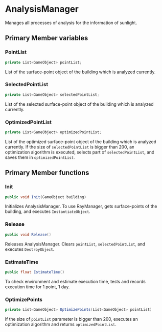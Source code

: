 # AnalysisManager
Manages all processes of analysis for the information of sunlight.

## Primary Member variables
### PointList
```cs
private List<GameObject> pointList;
```
List of the surface-point object of the building which is analyzed currently.

### SelectedPointList
```cs
private List<GameObject> selectedPointList;
```
List of the selected surface-point object of the building which is analyzed currently.

### OptimizedPointList
```cs
private List<GameObject> optimizedPointList;
```
List of the optimized surface-point object of the building which is analyzed currently. If the size of `selectedPointList` is bigger than 200, an optimization algorithm is executed, selects part of `selectedPointList`, and saves them in `optimizedPointList`.

## Primary Member functions
### Init
```cs
public void Init(GameObject building)
```
Initializes AnalysisManager. To use RayManager, gets surface-points of the building, and executes `InstantiateObject`.

### Release
```cs
public void Release()
```
Releases AnalysisManager. Clears `pointList`, `selectedPointList`, and executes `DestroyObject`.

### EstimateTime
```cs
public float EstimateTime()
```
To check environment and estimate execution time, tests and records execution time for 1 point, 1 day.

### OptimizePoints
```cs
private List<GameObject> OptimizePoints(List<GameObject> pointList)
```
If the size of `pointList` parameter is bigger than 200, executes an optimization algorithm and returns `optimizedPointList`.
